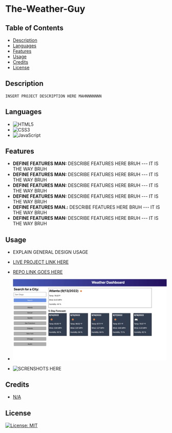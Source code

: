 # The-Weather-Guy

## Table of Contents

* [Description](#description)
* [Languages](#languages)
* [Features](#features)
* [Usage](#usage)
* [Credits](#credits)
* [License](#license)  


## Description
    INSERT PROJECT DESCRIPTION HERE MAHNNNNNNN
## Languages

* ![HTML5](https://img.shields.io/badge/html5-%23E34F26.svg?style=for-the-badge&logo=html5&logoColor=white)
* ![CSS3](https://img.shields.io/badge/css3-%231572B6.svg?style=for-the-badge&logo=css3&logoColor=white)
* ![JavaScript](https://img.shields.io/badge/javascript-%23323330.svg?style=for-the-badge&logo=javascript&logoColor=%23F7DF1E)

## Features

* **DEFINE FEATURES MAN:** DESCRIBE FEATURES HERE BRUH --- IT IS THE WAY BRUH
* **DEFINE FEATURES MAN:** DESCRIBE FEATURES HERE BRUH --- IT IS THE WAY BRUH
* **DEFINE FEATURES MAN:** DESCRIBE FEATURES HERE BRUH --- IT IS THE WAY BRUH
* **DEFINE FEATURES MAN:** DESCRIBE FEATURES HERE BRUH --- IT IS THE WAY BRUH
* **DEFINE FEATURES MAN.:** DESCRIBE FEATURES HERE BRUH --- IT IS THE WAY BRUH
* **DEFINE FEATURES MAN:** DESCRIBE FEATURES HERE BRUH --- IT IS THE WAY BRUH

## Usage

* EXPLAIN GENERAL DESIGN USAGE

* [LIVE PROJECT LINK HERE](https://ivionsters.github.io/IVIonsters-Designs-Blog/)

* [REPO LINK GOES HERE](https://github.com/IVIonsters/IVIonsters-Designs-Blog)

* ![SCREENSHOTS GO HERE](/assets/images/06-server-side-apis-homework-demo.png)
* ![SCRENSHOTS HERE](./assets/refimages/lightmodeblog.png)


## Credits

* [N/A](N/A)

## License

[![License: MIT](https://img.shields.io/badge/License-MIT-yellow.svg)](https://opensource.org/licenses/MIT)

